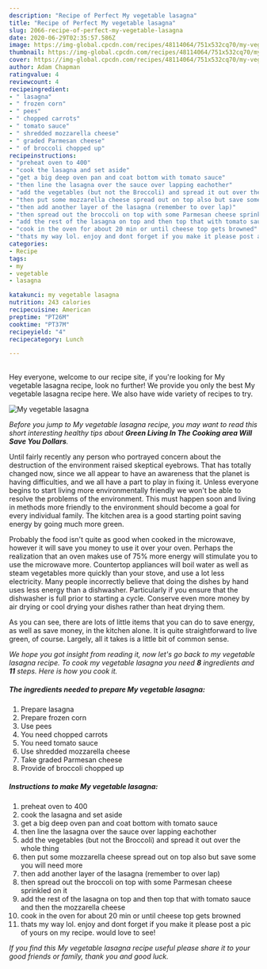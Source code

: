 ```yaml
---
description: "Recipe of Perfect My vegetable lasagna"
title: "Recipe of Perfect My vegetable lasagna"
slug: 2066-recipe-of-perfect-my-vegetable-lasagna
date: 2020-06-29T02:35:57.586Z
image: https://img-global.cpcdn.com/recipes/48114064/751x532cq70/my-vegetable-lasagna-recipe-main-photo.jpg
thumbnail: https://img-global.cpcdn.com/recipes/48114064/751x532cq70/my-vegetable-lasagna-recipe-main-photo.jpg
cover: https://img-global.cpcdn.com/recipes/48114064/751x532cq70/my-vegetable-lasagna-recipe-main-photo.jpg
author: Adam Chapman
ratingvalue: 4
reviewcount: 4
recipeingredient:
- " lasagna"
- " frozen corn"
- " pees"
- " chopped carrots"
- " tomato sauce"
- " shredded mozzarella cheese"
- " graded Parmesan cheese"
- " of broccoli chopped up"
recipeinstructions:
- "preheat oven to 400"
- "cook the lasagna and set aside"
- "get a big deep oven pan and coat bottom with tomato sauce"
- "then line the lasagna over the sauce over lapping eachother"
- "add the vegetables (but not the Broccoli) and spread it out over the whole thing"
- "then put some mozzarella cheese spread out on top also but save some you will need more"
- "then add another layer of the lasagna (remember to over lap)"
- "then spread out the broccoli on top with some Parmesan cheese sprinkled on it"
- "add the rest of the lasagna on top and then top that with tomato sauce and then the mozzarella cheese"
- "cook in the oven for about 20 min or until cheese top gets browned"
- "thats my way lol. enjoy and dont forget if you make it please post a pic of yours on my recipe. would love to see!"
categories:
- Recipe
tags:
- my
- vegetable
- lasagna

katakunci: my vegetable lasagna 
nutrition: 243 calories
recipecuisine: American
preptime: "PT26M"
cooktime: "PT37M"
recipeyield: "4"
recipecategory: Lunch

---
```

<br>
Hey everyone, welcome to our recipe site, if you're looking for My vegetable lasagna recipe, look no further! We provide you only the best My vegetable lasagna recipe here. We also have wide variety of recipes to try.
<br>


![My vegetable lasagna](https://img-global.cpcdn.com/recipes/48114064/751x532cq70/my-vegetable-lasagna-recipe-main-photo.jpg)

<i>Before you jump to My vegetable lasagna recipe, you may want to read this short interesting healthy tips about 
<strong>Green Living In The Cooking area Will Save You Dollars</strong>.</i>
</br>

Until fairly recently any person who portrayed concern about the destruction of the environment raised skeptical eyebrows. That has totally changed now, since we all appear to have an awareness that the planet is having difficulties, and we all have a part to play in fixing it. Unless everyone begins to start living more environmentally friendly we won't be able to resolve the problems of the environment. This must happen soon and living in methods more friendly to the environment should become a goal for every individual family. The kitchen area is a good starting point saving energy by going much more green.

Probably the food isn't quite as good when cooked in the microwave, however it will save you money to use it over your oven. Perhaps the realization that an oven makes use of 75% more energy will stimulate you to use the microwave more. Countertop appliances will boil water as well as steam vegetables more quickly than your stove, and use a lot less electricity. Many people incorrectly believe that doing the dishes by hand uses less energy than a dishwasher. Particularly if you ensure that the dishwasher is full prior to starting a cycle. Conserve even more money by air drying or cool drying your dishes rather than heat drying them.

As you can see, there are lots of little items that you can do to save energy, as well as save money, in the kitchen alone. It is quite straightforward to live green, of course. Largely, all it takes is a little bit of common sense.


<i>We hope you got insight from reading it, now let's go back to my vegetable lasagna recipe. To cook my vegetable lasagna you need <strong>8</strong> ingredients and <strong>11</strong> steps. Here is how you cook it.
</i>

##### The ingredients needed to prepare My vegetable lasagna:

1. Prepare  lasagna
1. Prepare  frozen corn
1. Use  pees
1. You need  chopped carrots
1. You need  tomato sauce
1. Use  shredded mozzarella cheese
1. Take  graded Parmesan cheese
1. Provide  of broccoli chopped up


##### Instructions to make My vegetable lasagna:

1. preheat oven to 400
1. cook the lasagna and set aside
1. get a big deep oven pan and coat bottom with tomato sauce
1. then line the lasagna over the sauce over lapping eachother
1. add the vegetables (but not the Broccoli) and spread it out over the whole thing
1. then put some mozzarella cheese spread out on top also but save some you will need more
1. then add another layer of the lasagna (remember to over lap)
1. then spread out the broccoli on top with some Parmesan cheese sprinkled on it
1. add the rest of the lasagna on top and then top that with tomato sauce and then the mozzarella cheese
1. cook in the oven for about 20 min or until cheese top gets browned
1. thats my way lol. enjoy and dont forget if you make it please post a pic of yours on my recipe. would love to see!


<i>If you find this My vegetable lasagna recipe useful please share it to your good friends or family, thank you and good luck.</i>
